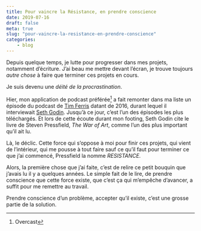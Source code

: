 ```yaml
---
title: Pour vaincre la Résistance, en prendre conscience
date: 2019-07-16
draft: false
meta: true
slug: "pour-vaincre-la-resistance-en-prendre-conscience"
categories:
    - blog
---
```


Depuis quelque temps, je lutte pour progresser dans mes projets, notamment d’écriture. J’ai beau me mettre devant l’écran, je trouve toujours _autre chose_ à faire que terminer ces projets en cours.  

Je suis devenu une _déité de la procrastination_.  

Hier, mon application de podcast préférée[^1] a fait remonter dans ma liste un épisode du podcast de [Tim Ferris](https://tim.blog) datant de 2016, durant lequel il interviewait [Seth Godin](https://seths.blog). Jusqu’à ce jour, c’est l’un des épisodes les plus téléchargés. Et lors de cette écoute durant mon footing, Seth Godin cite le livre de Steven Pressfield, _The War of Art_, comme l’un des plus important qu’il ait lu.  

Là, le déclic. Cette force qui s’oppose à moi pour finir ces projets, qui vient de l’intérieur, qui me pousse à tout faire sauf ce qu’il faut pour terminer ce que j’ai commencé, Pressfield la nomme _RESISTANCE._    

Alors, la première chose que j’ai faite, c’est de relire ce petit bouquin que j’avais lu il y a quelques années. Le simple fait de le lire, de prendre conscience que cette force existe, que c’est ça qui m’empêche d’avancer, a suffit pour me remettre au travail.

Prendre conscience d’un problème, accepter qu’il existe, c’est une grosse partie de la solution.

[^1]:	Overcast